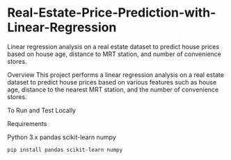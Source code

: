 # Real-Estate-Price-Prediction-with-Linear-Regression
Linear regression analysis on a real estate dataset to predict house prices based on house age, distance to MRT station, and number of convenience stores.



Overview
This project performs a linear regression analysis on a real estate dataset to predict house prices based on various features such as house age, distance to the nearest MRT station, and the number of convenience stores.

To Run and Test Locally

Requirements

Python 3.x
pandas
scikit-learn
numpy

    pip install pandas scikit-learn numpy

